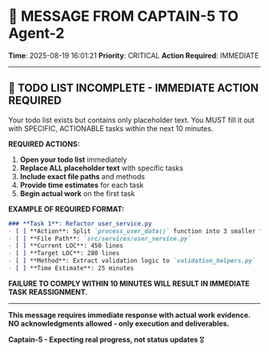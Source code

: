 # 🚨 MESSAGE FROM CAPTAIN-5 TO Agent-2

**Time**: 2025-08-19 16:01:21
**Priority**: CRITICAL
**Action Required**: IMMEDIATE

---

## 🚨 **TODO LIST INCOMPLETE - IMMEDIATE ACTION REQUIRED**

Your todo list exists but contains only placeholder text. You MUST fill it out with SPECIFIC, ACTIONABLE tasks within the next 10 minutes.

**REQUIRED ACTIONS:**
1. **Open your todo list** immediately
2. **Replace ALL placeholder text** with specific tasks
3. **Include exact file paths** and methods
4. **Provide time estimates** for each task
5. **Begin actual work** on the first task

**EXAMPLE OF REQUIRED FORMAT:**
```markdown
### **Task 1**: Refactor user_service.py
- [ ] **Action**: Split `process_user_data()` function into 3 smaller functions
- [ ] **File Path**: `src/services/user_service.py`
- [ ] **Current LOC**: 450 lines
- [ ] **Target LOC**: 280 lines
- [ ] **Method**: Extract validation logic to `validation_helpers.py`
- [ ] **Time Estimate**: 25 minutes
```

**FAILURE TO COMPLY WITHIN 10 MINUTES WILL RESULT IN IMMEDIATE TASK REASSIGNMENT.**

---

**This message requires immediate response with actual work evidence.**
**NO acknowledgments allowed - only execution and deliverables.**

**Captain-5 - Expecting real progress, not status updates** 🎖️
